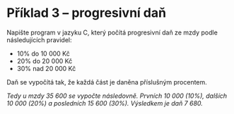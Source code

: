 # Příklad 3 – progresivní daň

Napište program v jazyku C, který počítá progresivní daň ze mzdy podle následujících pravidel: 

* 10% do 10 000 Kč
* 20% do 20 000 Kč
* 30% nad 20 000 Kč

Daň se vypočítá tak, že každá část je daněna příslušným procentem.

_Tedy u mzdy 35 600 se vypočte následovně. Prvních 10 000 (10%), dalších 10 000 (20%) a posledních 15 600 (30%). Výsledkem je daň 7 680._